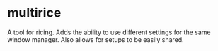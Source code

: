 # multirice
A tool for ricing. Adds the ability to use different settings for the same window manager. Also allows for setups to be easily shared. 
